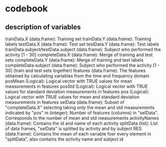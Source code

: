 codebook
========

description of variables
------------------------

trainData.X (data.frame): Training set
trainData.Y (data.frame): Training labels
testData.X (data.frame): Test set
testData.Y (data.frame): Test labels
trainData.subject/testData.subject (data.frame): Subject who performed the activity [1 - 30]
completeData.X (data.frame): Merge of training and test sets
completeData.Y (data.frame): Merge of training and test labels
completeData.subject (data.frame): Subject who performed the activity [1 - 30] (train and test sets together)
features (data.frame): The features obtained by calculating variables from the time and frequency domain
posMean (Logical): Logical vector with TRUE values for mean measurements in features
posStd (Logical): Logical vector with TRUE values for standard deviation measurements in features
pos (Logical): Logical vector with TRUE values for mean and standard deviation measurements in features
selData (data.frame): Subset of "completeData.X" selecting taking only the mean and std measurements indicated by "pos"
m (integer): Number of features (columns) in "selData". Corresponds to the number of mean and std measurements
activityNames (data.frame): Contains the id and name of each activity
splitData (list): List of data frames, "selData" is splitted by activity and by subject
RES (data.frame): Contains the mean of each variable foer every element in "splitData", also contains the activity name and subject id